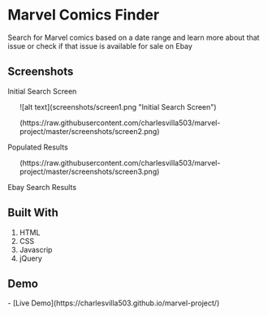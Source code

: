 <h1>Marvel Comics Finder</h1>
  <p>Search for Marvel comics based on a date range and learn more about that issue or check if that issue is
  available for sale on Ebay</p>

<h2>Screenshots</h2>
  <p>Initial Search Screen</p>
  <ol>![alt text](screenshots/screen1.png "Initial Search Screen")</ol>

  <ol>(https://raw.githubusercontent.com/charlesvilla503/marvel-project/master/screenshots/screen2.png)</ol>
  <p>Populated Results</p>

  <ol>(https://raw.githubusercontent.com/charlesvilla503/marvel-project/master/screenshots/screen3.png)</ol>
  <p>Ebay Search Results</p>

<h2>Built With</h2>
  <ol>
    <li><span class="caps">HTML</span></li>
    <li><span class="caps">CSS</span></li>
    <li>Javascrip</li>
    <li>jQuery</li>
  </ol>

<h2>Demo</h2>
  <p>- [Live Demo](https://charlesvilla503.github.io/marvel-project/)</p>
